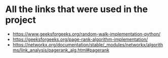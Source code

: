 # All the links that were used in the project
- https://www.geeksforgeeks.org/random-walk-implementation-python/
- https://geeksforgeeks.org/page-rank-algorithm-implementation/
- https://networkx.org/documentation/stable/_modules/networkx/algorithms/link_analysis/pagerank_alg.html#pagerank

